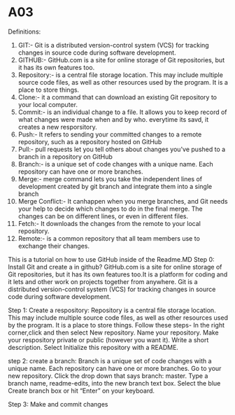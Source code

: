 # A03
Definitions:
1. GIT:- Git is a distributed version-control system (VCS) for tracking changes in source code during software development.
2. GITHUB:- GitHub.com is a site for online storage of Git repositories, but it has its own features too.
3. Repository:- is a central file storage location. This may include multiple source code files, as well as other resources used by the program. It is a place to store things.
4. Clone:- it a command that can download an existing Git repository to your local computer.
5. Commit:- is an individual change to a file. It allows you to keep record of what changes were made when and by who. everytime its savd, it creates a new resporsitory.
6. Push:- It refers to sending your committed changes to a remote repository, such as a repository hosted on GitHub
7. Pull:- pull requests let you tell others about changes you've pushed to a branch in a repository on GitHub
8. Branch:- is a unique set of code changes with a unique name. Each repository can have one or more branches.
9. Merge:- merge command lets you take the independent lines of development created by git branch and integrate them into a 
single branch
10. Merge Conflict:- It canhappen when you merge branches, and Git needs your help to decide which changes to do in the final merge. The changes can be on different lines, or even in different files.
11. Fetch:- It downloads the changes from the remote to your local repository.
12. Remote:- is a common repository that all team members use to exchange their changes. 

This is a tutorial on how to use GitHub inside of the Readme.MD 
Step 0: Install Git and create a in github?
GitHub.com is a site for online storage of Git repositories, but it has its own features too.It is a platform for coding and it lets and other work on projects together from anywhere. Git is a distributed version-control system (VCS) for tracking changes in source code during software development.

Step 1: Create a respository: 
Repository is a central file storage location. This may include multiple source code files, as well as other resources used by the program. It is a place to store things.
Follow these steps- 
In the right corner,click and then select New repository.
Name your repository.
Make your respository private or public (however you want it).
Write a short description.
Select Initialize this repository with a README.

step 2: create a branch: 
Branch is a unique set of code changes with a unique name. Each repository can have one or more branches.
Go to your new repository.
Click the drop down that says branch: master.
Type a branch name, readme-edits, into the new branch text box.
Select the blue Create branch box or hit “Enter” on your keyboard.

Step 3: Make and commit changes
